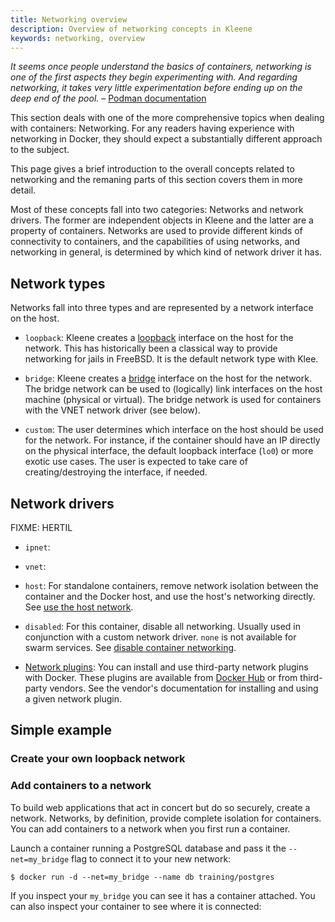 ```yaml
---
title: Networking overview
description: Overview of networking concepts in Kleene
keywords: networking, overview
---
```


*It seems once people understand the basics of containers, networking is one of*
*the first aspects they begin experimenting with. And regarding networking, it takes*
*very little experimentation before ending up on the deep end of the pool.*
– [Podman documentation](https://github.com/containers/podman/blob/e7a3236358c74c08fe33e860ec045c30468cbdcd/docs/tutorials/basic_networking.md)

This section deals with one of the more comprehensive topics when dealing with
containers: Networking. For any readers having experience with networking in
Docker, they should expect a substantially different approach to the subject.

This page gives a brief introduction to the overall concepts related to
networking and the remaning parts of this section covers them in more detail.

Most of these concepts fall into two categories: Networks and network drivers.
The former are independent objects in Kleene and the latter are a property of
containers. Networks are used to provide different kinds of connectivity to
containers, and the capabilities of using networks, and networking in general,
is determined by which kind of network driver it has.

## Network types

Networks fall into three types and are represented by a network interface on
the host.

- `loopback`: Kleene creates a [loopback](https://man.freebsd.org/cgi/man.cgi?query=lo) interface on the host for the network.
  This has historically been a classical way to provide networking for jails
  in FreeBSD. It is the default network type with Klee.

- `bridge`: Kleene creates a [bridge](https://man.freebsd.org/cgi/man.cgi?query=if_bridge) interface on the host for the network.
  The bridge network can be used to (logically) link interfaces on the host
  machine (physical or virtual). The bridge network is used for containers with
  the VNET network driver (see below).

- `custom`: The user determines which interface on the host should be used for
  the network. For instance, if the container should have an IP directly on the
  physical interface, the default loopback interface (`lo0`) or more exotic use
  cases. The user is expected to take care of creating/destroying the interface,
  if needed.

## Network drivers
FIXME: HERTIL

- `ipnet`:

- `vnet`:

- `host`: For standalone containers, remove network isolation between the
  container and the Docker host, and use the host's networking directly. See
  [use the host network](host.md).

- `disabled`: For this container, disable all networking. Usually used in
  conjunction with a custom network driver. `none` is not available for swarm
  services. See
  [disable container networking](none.md).

- [Network plugins](/engine/extend/plugins_services/): You can install and use
  third-party network plugins with Docker. These plugins are available from
  [Docker Hub](https://hub.docker.com/search?category=network&q=&type=plugin)
  or from third-party vendors. See the vendor's documentation for installing and
  using a given network plugin.

## Simple example
### Create your own loopback network

### Add containers to a network

To build web applications that act in concert but do so securely, create a
network. Networks, by definition, provide complete isolation for containers. You
can add containers to a network when you first run a container.

Launch a container running a PostgreSQL database and pass it the `--net=my_bridge` flag to connect it to your new network:

    $ docker run -d --net=my_bridge --name db training/postgres

If you inspect your `my_bridge` you can see it has a container attached.
You can also inspect your container to see where it is connected:
